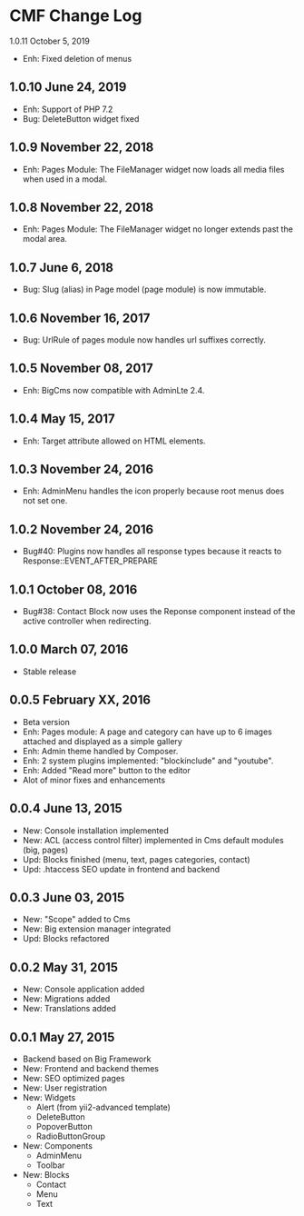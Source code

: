 CMF Change Log
==========================

1.0.11 October 5, 2019
- Enh: Fixed deletion of menus


1.0.10 June 24, 2019
------------------
- Enh: Support of PHP 7.2
- Bug: DeleteButton widget fixed


1.0.9 November 22, 2018
------------------
- Enh: Pages Module: The FileManager widget now loads all media files when used in a modal.


1.0.8 November 22, 2018
------------------
- Enh: Pages Module: The FileManager widget no longer extends past the modal area.


1.0.7 June 6, 2018
------------------
- Bug: Slug (alias) in Page model (page module) is now immutable.


1.0.6 November 16, 2017
------------------
- Bug: UrlRule of pages module now handles url suffixes correctly.


1.0.5 November 08, 2017
------------------
- Enh: BigCms now compatible with AdminLte 2.4.


1.0.4 May 15, 2017
------------------
- Enh: Target attribute allowed on HTML elements.


1.0.3 November 24, 2016
------------------
- Enh: AdminMenu handles the icon properly because root menus does not set one.


1.0.2 November 24, 2016
------------------
- Bug#40: Plugins now handles all response types because it reacts to Response::EVENT_AFTER_PREPARE


1.0.1 October 08, 2016
------------------
- Bug#38: Contact Block now uses the Reponse component instead of the active controller when redirecting.


1.0.0 March 07, 2016
------------------
- Stable release


0.0.5 February XX, 2016
------------------
- Beta version
- Enh: Pages module: A page and category can have up to 6 images attached and displayed as a simple gallery
- Enh: Admin theme handled by Composer.
- Enh: 2 system plugins implemented: "blockinclude" and "youtube".
- Enh: Added "Read more" button to the editor
- Alot of minor fixes and enhancements


0.0.4 June 13, 2015
------------------
- New: Console installation implemented
- New: ACL (access control filter) implemented in Cms default modules (big, pages)
- Upd: Blocks finished (menu, text, pages categories, contact)
- Upd: .htaccess SEO update in frontend and backend


0.0.3 June 03, 2015
------------------
- New: "Scope" added to Cms
- New: Big extension manager integrated
- Upd: Blocks refactored


0.0.2 May 31, 2015
------------------
- New: Console application added
- New: Migrations added
- New: Translations added


0.0.1 May 27, 2015
------------------
- Backend based on Big Framework
- New: Frontend and backend themes
- New: SEO optimized pages
- New: User registration
- New: Widgets
    - Alert (from yii2-advanced template)
    - DeleteButton
    - PopoverButton
    - RadioButtonGroup
- New: Components
    - AdminMenu
    - Toolbar
- New: Blocks
    - Contact
    - Menu
    - Text
